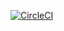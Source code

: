 [![CircleCI](https://dl.circleci.com/status-badge/img/gh/sudha91/cakemanager-ci/tree/circleci-project-setup.svg?style=svg)](https://dl.circleci.com/status-badge/redirect/gh/sudha91/cakemanager-ci/tree/circleci-project-setup)
